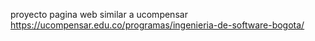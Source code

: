 proyecto pagina web similar a ucompensar https://ucompensar.edu.co/programas/ingenieria-de-software-bogota/
